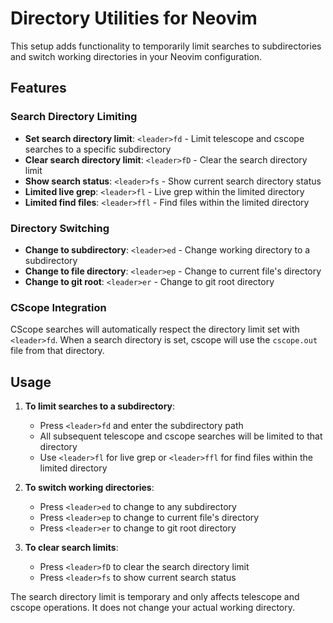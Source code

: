 # Directory Utilities for Neovim

This setup adds functionality to temporarily limit searches to subdirectories and switch working directories in your Neovim configuration.

## Features

### Search Directory Limiting
- **Set search directory limit**: `<leader>fd` - Limit telescope and cscope searches to a specific subdirectory
- **Clear search directory limit**: `<leader>fD` - Clear the search directory limit
- **Show search status**: `<leader>fs` - Show current search directory status
- **Limited live grep**: `<leader>fl` - Live grep within the limited directory
- **Limited find files**: `<leader>ffl` - Find files within the limited directory

### Directory Switching
- **Change to subdirectory**: `<leader>ed` - Change working directory to a subdirectory
- **Change to file directory**: `<leader>ep` - Change to current file's directory
- **Change to git root**: `<leader>er` - Change to git root directory

### CScope Integration
CScope searches will automatically respect the directory limit set with `<leader>fd`. When a search directory is set, cscope will use the `cscope.out` file from that directory.

## Usage

1. **To limit searches to a subdirectory**:
   - Press `<leader>fd` and enter the subdirectory path
   - All subsequent telescope and cscope searches will be limited to that directory
   - Use `<leader>fl` for live grep or `<leader>ffl` for find files within the limited directory

2. **To switch working directories**:
   - Press `<leader>ed` to change to any subdirectory
   - Press `<leader>ep` to change to current file's directory
   - Press `<leader>er` to change to git root directory

3. **To clear search limits**:
   - Press `<leader>fD` to clear the search directory limit
   - Press `<leader>fs` to show current search status

The search directory limit is temporary and only affects telescope and cscope operations. It does not change your actual working directory.